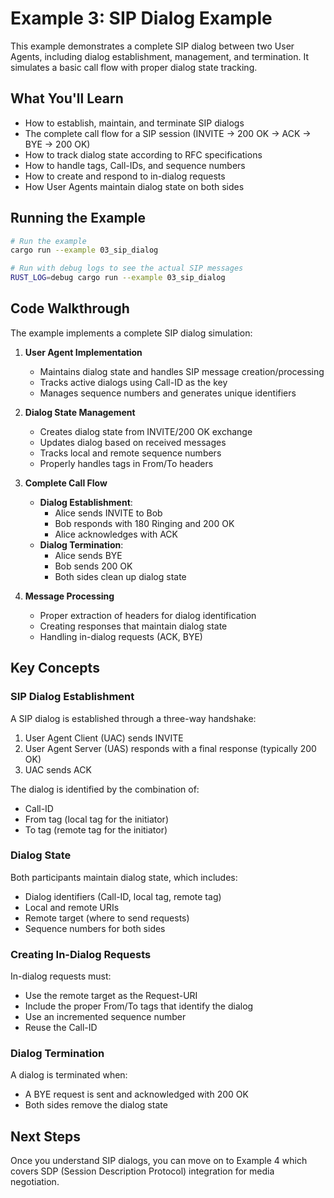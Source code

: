 # Example 3: SIP Dialog Example

This example demonstrates a complete SIP dialog between two User Agents, including dialog establishment, management, and termination. It simulates a basic call flow with proper dialog state tracking.

## What You'll Learn

- How to establish, maintain, and terminate SIP dialogs
- The complete call flow for a SIP session (INVITE → 200 OK → ACK → BYE → 200 OK)
- How to track dialog state according to RFC specifications
- How to handle tags, Call-IDs, and sequence numbers
- How to create and respond to in-dialog requests
- How User Agents maintain dialog state on both sides

## Running the Example

```bash
# Run the example
cargo run --example 03_sip_dialog

# Run with debug logs to see the actual SIP messages
RUST_LOG=debug cargo run --example 03_sip_dialog
```

## Code Walkthrough

The example implements a complete SIP dialog simulation:

1. **User Agent Implementation**
   - Maintains dialog state and handles SIP message creation/processing
   - Tracks active dialogs using Call-ID as the key
   - Manages sequence numbers and generates unique identifiers

2. **Dialog State Management**
   - Creates dialog state from INVITE/200 OK exchange
   - Updates dialog based on received messages
   - Tracks local and remote sequence numbers
   - Properly handles tags in From/To headers

3. **Complete Call Flow**
   - **Dialog Establishment**:
     - Alice sends INVITE to Bob
     - Bob responds with 180 Ringing and 200 OK
     - Alice acknowledges with ACK
   - **Dialog Termination**:
     - Alice sends BYE
     - Bob sends 200 OK
     - Both sides clean up dialog state

4. **Message Processing**
   - Proper extraction of headers for dialog identification
   - Creating responses that maintain dialog state
   - Handling in-dialog requests (ACK, BYE)

## Key Concepts

### SIP Dialog Establishment

A SIP dialog is established through a three-way handshake:
1. User Agent Client (UAC) sends INVITE
2. User Agent Server (UAS) responds with a final response (typically 200 OK)
3. UAC sends ACK

The dialog is identified by the combination of:
- Call-ID
- From tag (local tag for the initiator)
- To tag (remote tag for the initiator)

### Dialog State

Both participants maintain dialog state, which includes:
- Dialog identifiers (Call-ID, local tag, remote tag)
- Local and remote URIs
- Remote target (where to send requests)
- Sequence numbers for both sides

### Creating In-Dialog Requests

In-dialog requests must:
- Use the remote target as the Request-URI
- Include the proper From/To tags that identify the dialog
- Use an incremented sequence number
- Reuse the Call-ID

### Dialog Termination

A dialog is terminated when:
- A BYE request is sent and acknowledged with 200 OK
- Both sides remove the dialog state

## Next Steps

Once you understand SIP dialogs, you can move on to Example 4 which covers SDP (Session Description Protocol) integration for media negotiation. 